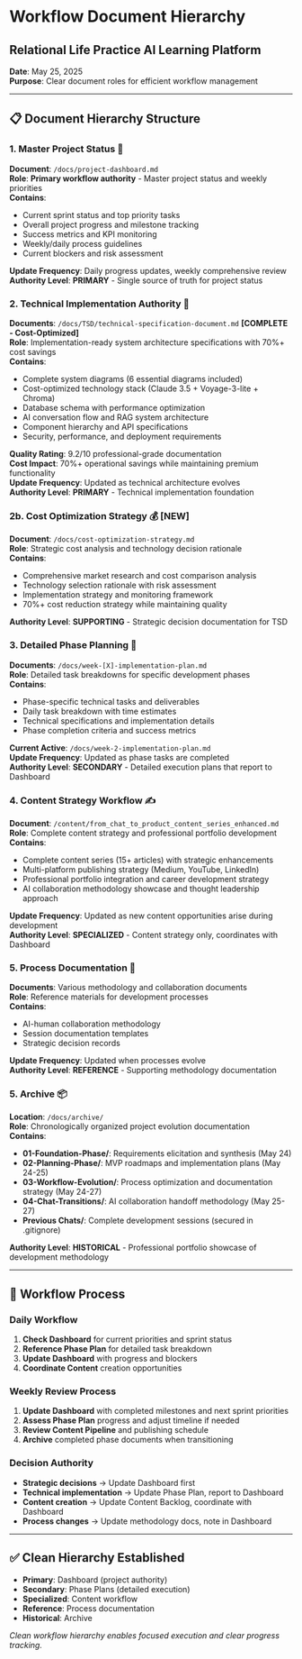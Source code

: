 # Workflow Document Hierarchy
## Relational Life Practice AI Learning Platform

**Date**: May 25, 2025  
**Purpose**: Clear document roles for efficient workflow management

---

## 📋 **Document Hierarchy Structure**

### **1. Master Project Status** 🎯
**Document**: `/docs/project-dashboard.md`  
**Role**: **Primary workflow authority** - Master project status and weekly priorities  
**Contains**:
- Current sprint status and top priority tasks
- Overall project progress and milestone tracking
- Success metrics and KPI monitoring
- Weekly/daily process guidelines
- Current blockers and risk assessment

**Update Frequency**: Daily progress updates, weekly comprehensive review  
**Authority Level**: **PRIMARY** - Single source of truth for project status

### **2. Technical Implementation Authority** 🔧
**Documents**: `/docs/TSD/technical-specification-document.md` **[COMPLETE - Cost-Optimized]**  
**Role**: Implementation-ready system architecture specifications with 70%+ cost savings  
**Contains**:
- Complete system diagrams (6 essential diagrams included)
- Cost-optimized technology stack (Claude 3.5 + Voyage-3-lite + Chroma)
- Database schema with performance optimization
- AI conversation flow and RAG system architecture
- Component hierarchy and API specifications
- Security, performance, and deployment requirements

**Quality Rating**: 9.2/10 professional-grade documentation  
**Cost Impact**: 70%+ operational savings while maintaining premium functionality  
**Update Frequency**: Updated as technical architecture evolves  
**Authority Level**: **PRIMARY** - Technical implementation foundation

### **2b. Cost Optimization Strategy** 💰 **[NEW]**
**Document**: `/docs/cost-optimization-strategy.md`  
**Role**: Strategic cost analysis and technology decision rationale  
**Contains**:
- Comprehensive market research and cost comparison analysis
- Technology selection rationale with risk assessment
- Implementation strategy and monitoring framework
- 70%+ cost reduction strategy while maintaining quality

**Authority Level**: **SUPPORTING** - Strategic decision documentation for TSD

### **3. Detailed Phase Planning** 📅
**Documents**: `/docs/week-[X]-implementation-plan.md`  
**Role**: Detailed task breakdowns for specific development phases  
**Contains**:
- Phase-specific technical tasks and deliverables
- Daily task breakdown with time estimates
- Technical specifications and implementation details
- Phase completion criteria and success metrics

**Current Active**: `/docs/week-2-implementation-plan.md`  
**Update Frequency**: Updated as phase tasks are completed  
**Authority Level**: **SECONDARY** - Detailed execution plans that report to Dashboard

### **4. Content Strategy Workflow** ✍️
**Document**: `/content/from_chat_to_product_content_series_enhanced.md`  
**Role**: Complete content strategy and professional portfolio development  
**Contains**:
- Complete content series (15+ articles) with strategic enhancements
- Multi-platform publishing strategy (Medium, YouTube, LinkedIn)  
- Professional portfolio integration and career development strategy
- AI collaboration methodology showcase and thought leadership approach

**Update Frequency**: Updated as new content opportunities arise during development  
**Authority Level**: **SPECIALIZED** - Content strategy only, coordinates with Dashboard

### **5. Process Documentation** 📖
**Documents**: Various methodology and collaboration documents  
**Role**: Reference materials for development processes  
**Contains**:
- AI-human collaboration methodology
- Session documentation templates
- Strategic decision records

**Update Frequency**: Updated when processes evolve  
**Authority Level**: **REFERENCE** - Supporting methodology documentation

### **5. Archive** 📦
**Location**: `/docs/archive/`  
**Role**: Chronologically organized project evolution documentation  
**Contains**:
- **01-Foundation-Phase/**: Requirements elicitation and synthesis (May 24)
- **02-Planning-Phase/**: MVP roadmaps and implementation plans (May 24-25)
- **03-Workflow-Evolution/**: Process optimization and documentation strategy (May 24-27)
- **04-Chat-Transitions/**: AI collaboration handoff methodology (May 25-27)
- **Previous Chats/**: Complete development sessions (secured in .gitignore)

**Authority Level**: **HISTORICAL** - Professional portfolio showcase of development methodology

---

## 🔄 **Workflow Process**

### **Daily Workflow**
1. **Check Dashboard** for current priorities and sprint status
2. **Reference Phase Plan** for detailed task breakdown
3. **Update Dashboard** with progress and blockers
4. **Coordinate Content** creation opportunities

### **Weekly Review Process**
1. **Update Dashboard** with completed milestones and next sprint priorities
2. **Assess Phase Plan** progress and adjust timeline if needed
3. **Review Content Pipeline** and publishing schedule
4. **Archive** completed phase documents when transitioning

### **Decision Authority**
- **Strategic decisions** → Update Dashboard first
- **Technical implementation** → Update Phase Plan, report to Dashboard
- **Content creation** → Update Content Backlog, coordinate with Dashboard
- **Process changes** → Update methodology docs, note in Dashboard

---

## ✅ **Clean Hierarchy Established**
- **Primary**: Dashboard (project authority)
- **Secondary**: Phase Plans (detailed execution)  
- **Specialized**: Content workflow
- **Reference**: Process documentation
- **Historical**: Archive

*Clean workflow hierarchy enables focused execution and clear progress tracking.*
